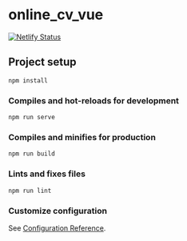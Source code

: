 # online_cv_vue

[![Netlify Status](https://api.netlify.com/api/v1/badges/70c7b472-1ff5-4294-b4af-4c7ef76499a7/deploy-status)](https://app.netlify.com/sites/chestercolita/deploys)

## Project setup
```
npm install
```

### Compiles and hot-reloads for development
```
npm run serve
```

### Compiles and minifies for production
```
npm run build
```

### Lints and fixes files
```
npm run lint
```

### Customize configuration
See [Configuration Reference](https://cli.vuejs.org/config/).
